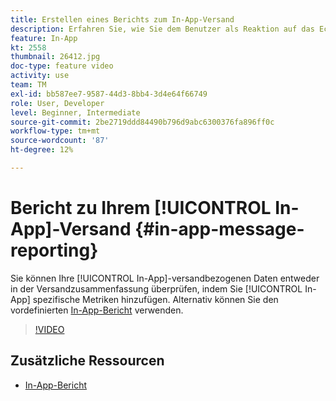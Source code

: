 ```yaml
---
title: Erstellen eines Berichts zum In-App-Versand
description: Erfahren Sie, wie Sie dem Benutzer als Reaktion auf das Echtzeit-Verhalten eines Kunden in der Mobile App kontextuell relevante In-App-Nachrichten präsentieren.
feature: In-App
kt: 2558
thumbnail: 26412.jpg
doc-type: feature video
activity: use
team: TM
exl-id: bb587ee7-9587-44d3-8bb4-3d4e64f66749
role: User, Developer
level: Beginner, Intermediate
source-git-commit: 2be2719ddd84490b796d9abc6300376fa896ff0c
workflow-type: tm+mt
source-wordcount: '87'
ht-degree: 12%

---
```


# Bericht zu Ihrem [!UICONTROL In-App]-Versand {#in-app-message-reporting}

Sie können Ihre [!UICONTROL In-App]-versandbezogenen Daten entweder in der Versandzusammenfassung überprüfen, indem Sie [!UICONTROL In-App] spezifische Metriken hinzufügen. Alternativ können Sie den vordefinierten [In-App-Bericht](https://docs.adobe.com/content/help/en/campaign-standard/using/reporting/list-of-reports/in-app-report.html) verwenden.

>[!VIDEO](https://video.tv.adobe.com/v/26412?quality=12)

## Zusätzliche Ressourcen

* [In-App-Bericht](https://docs.adobe.com/content/help/en/campaign-standard/using/reporting/list-of-reports/in-app-report.html)
